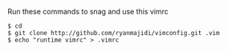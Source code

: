 Run these commands to snag and use this vimrc
```shell
$ cd
$ git clone http://github.com/ryanmajidi/vimconfig.git .vim
$ echo "runtime vimrc" > .vimrc
```
